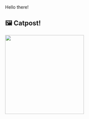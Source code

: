 Hello there!



## 🖼️ Catpost!

<sub>
    <img src="https://cdn2.thecatapi.com/images/av5.jpg" height="256">
</sub>

